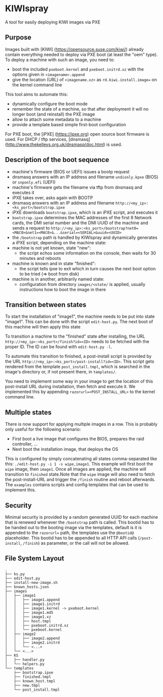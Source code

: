 # KIWIspray

A tool for easily deploying KIWI images via PXE

## Purpose

Images built with [KIWI] (https://opensource.suse.com/kiwi/) already contain everything needed to deploy via PXE boot (at least the "oem" type). To deploy a machine with such an image, you need to:

   * boot the included `pxeboot.kernel` and `pxeboot.initrd.xz` with the options given in `<imagename>.append`
   * give the location (URL) of `<imagename.xz>` as `rd.kiwi.install.image=` on the kernel command line

This tool aims to automate this:

   * dynamically configure the boot mode
   * remember the state of a machine, so that after deployment it will no longer boot (and reinstall) the PXE image
   * allow to attach some metadata to a machine
   * provide a template based simple first-boot configuration

For PXE boot, the [iPXE] (https://ipxe.org) open source boot firmware is used.
For DHCP / tftp services, [dnsmasq] (http://www.thekelleys.org.uk/dnsmasq/doc.html) is used.

## Description of the boot sequence

   * machine's firmware (BIOS or UEFI) issues a bootp request
   * dnsmasq answers with an IP address and filename `undionly.kpxe` (BIOS) or `snponly.efi` (UEFI)
   * machine's firmware gets the filename via tftp from dnsmasq and executes it
   * iPXE takes over, asks again with BOOTP
   * dnsmasq answers with an IP address and filename `http://<my_ip>:<ks_port>/bootstrap.ipxe`
   * iPXE downloads `bootstrap.ipxe`, which is an iPXE script, and executes it
   * `bootstrap.ipxe` determines the MAC addresses of the first 8 Network cards, the DMI serial number and the DMI UUID of the machine and sends a request to `http://<my_ip>:<ks_port>/bootstrap?net0=<MAC0>&net1=<MAC0>&...&serial=<SERIAL>&uuid=<UUID>`
   * the `/bootstrap` path is handled by KIWIspray and dynamically generates a iPXE script, depending on the machine state:
   * machine is not yet known, state "new":
      * the script echos some information on the console, then waits for 30 minutes and reboots
   * machine is known and in state "finished":
      * the script tells ipxe to exit which in turn causes the next boot option to be tried (=> boot from disk)
   * machine is in another, arbitrarily named state:
      * configuration from directory `images/<state/` is applied, usually instructions how to boot the image in there

## Transition between states

To start the installation of "image1", the machine needs to be put into state "image1". This can be done with the script `edit-host.py`. The next boot of this machine will then apply this state

To transition a machine to the "finished" state after installing, the URL `http://<my_ip>:<ks_port>/finish?id=<ID>` needs to be fetched with the proper ID. The ID can be found with `edit-host.py -l`.

To automate this transition to finished, a post-install script is provided by the URL `http://<my_ip>:<ks_port>/post-install?id=<ID>`. This script gets rendered from the template `post_install.tmpl`, which is searched in the image's directory or, if not present there, in `templates/`.

You need to implement some way in your image to get the location of this post-install URL during installation, then fetch and execute it. We implemented this by appending `razorurl=<POST_INSTALL_URL>` to the kernel command line.

## Multiple states

There is now support for applying multiple images in a row. This is probably only useful for the following scenario:

   * First boot a live image that configures the BIOS, prepares the raid controller, ...
   * Next boot the installation image, that deploys the OS

This is configured by simply concatenating all states comma-separated like this: `./edit-host.py -i 1 -s wipe,image1`. This example will first boot the `wipe` image, then `image1`. Once all images are applied, the machine will transition to `finished` state.Note that the `wipe` image will also need to fetch the post-install-URL and trigger the `/finish` routine and reboot afterwards. The `examples` contains scripts and config templates that can be used to implement this.

## Security

Minimal security is provided by a random generated UUID for each machine that is renewed whenever the `/bootstrap` path is called. This bootid has to be handed out to the booting image via the templates, default is it is appended to the `razorurl=` path, the templates use the `@bootid@` placeholder. This bootid has to be appended to all HTTP API calls (`/post-install`, `/finish`) as parameter, or the call will not be allowed.

## File System Layout

```
.
├── ks.py
├── edit-host.py
├── install-new-image.sh
├── known_hosts.json
├── images
│   ├── image1
│   │   ├── image1.append
│   │   ├── image1.initrd
│   │   ├── image1.kernel -> pxeboot.kernel
│   │   ├── image1.md5
│   │   ├── image1.xz
│   │   ├── host.tmpl
│   │   ├── pxeboot.initrd.xz
│   │   └── pxeboot.kernel
│   ├── image2
│   │   ├── image2.append
│   │   ├── image2.initrd
│   │   └── <...>
│   └── <...>
├── KS
│   ├── handler.py
│   └── helpers.py
└── templates
    ├── bootstrap.ipxe
    ├── finished.tmpl
    ├── known_host.tmpl
    ├── new.tmpl
    └── post_install.tmpl
```
